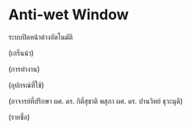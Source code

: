 # Anti-wet Window

ระบบปิดหน้าต่างอัตโนมัติ

(เกริ่นนำ)

(การทำงาน)

(อุปกรณ์ที่ใช้)

(อาจารย์ที่ปรึกษา 
ผศ. ดร. กิติ์สุชาติ พสุภา
ผศ. ดร. ปานวิทย์ ธุวะนุติ)

(รายชื่อ)